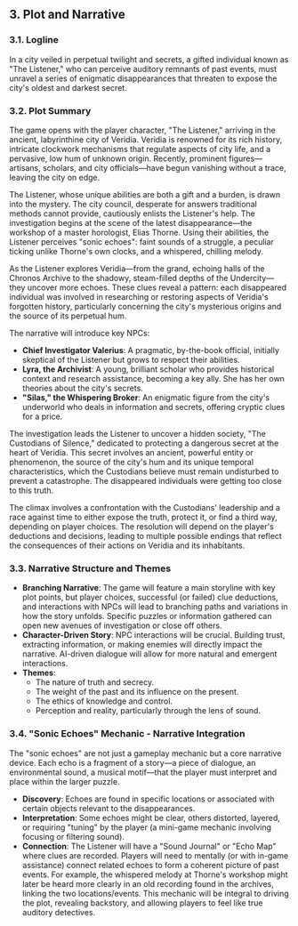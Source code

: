 ## 3. Plot and Narrative
### 3.1. Logline
In a city veiled in perpetual twilight and secrets, a gifted individual known as "The Listener," who can perceive auditory remnants of past events, must unravel a series of enigmatic disappearances that threaten to expose the city's oldest and darkest secret.

### 3.2. Plot Summary
The game opens with the player character, "The Listener," arriving in the ancient, labyrinthine city of Veridia. Veridia is renowned for its rich history, intricate clockwork mechanisms that regulate aspects of city life, and a pervasive, low hum of unknown origin. Recently, prominent figures—artisans, scholars, and city officials—have begun vanishing without a trace, leaving the city on edge.

The Listener, whose unique abilities are both a gift and a burden, is drawn into the mystery. The city council, desperate for answers traditional methods cannot provide, cautiously enlists the Listener's help. The investigation begins at the scene of the latest disappearance—the workshop of a master horologist, Elias Thorne. Using their abilities, the Listener perceives "sonic echoes": faint sounds of a struggle, a peculiar ticking unlike Thorne's own clocks, and a whispered, chilling melody.

As the Listener explores Veridia—from the grand, echoing halls of the Chronos Archive to the shadowy, steam-filled depths of the Undercity—they uncover more echoes. These clues reveal a pattern: each disappeared individual was involved in researching or restoring aspects of Veridia's forgotten history, particularly concerning the city's mysterious origins and the source of its perpetual hum.

The narrative will introduce key NPCs:
*   **Chief Investigator Valerius**: A pragmatic, by-the-book official, initially skeptical of the Listener but grows to respect their abilities.
*   **Lyra, the Archivist**: A young, brilliant scholar who provides historical context and research assistance, becoming a key ally. She has her own theories about the city's secrets.
*   **"Silas," the Whispering Broker**: An enigmatic figure from the city's underworld who deals in information and secrets, offering cryptic clues for a price.

The investigation leads the Listener to uncover a hidden society, "The Custodians of Silence," dedicated to protecting a dangerous secret at the heart of Veridia. This secret involves an ancient, powerful entity or phenomenon, the source of the city's hum and its unique temporal characteristics, which the Custodians believe must remain undisturbed to prevent a catastrophe. The disappeared individuals were getting too close to this truth.

The climax involves a confrontation with the Custodians' leadership and a race against time to either expose the truth, protect it, or find a third way, depending on player choices. The resolution will depend on the player's deductions and decisions, leading to multiple possible endings that reflect the consequences of their actions on Veridia and its inhabitants.

### 3.3. Narrative Structure and Themes
*   **Branching Narrative**: The game will feature a main storyline with key plot points, but player choices, successful (or failed) clue deductions, and interactions with NPCs will lead to branching paths and variations in how the story unfolds. Specific puzzles or information gathered can open new avenues of investigation or close off others.
*   **Character-Driven Story**: NPC interactions will be crucial. Building trust, extracting information, or making enemies will directly impact the narrative. AI-driven dialogue will allow for more natural and emergent interactions.
*   **Themes**:
    *   The nature of truth and secrecy.
    *   The weight of the past and its influence on the present.
    *   The ethics of knowledge and control.
    *   Perception and reality, particularly through the lens of sound.

### 3.4. "Sonic Echoes" Mechanic - Narrative Integration
The "sonic echoes" are not just a gameplay mechanic but a core narrative device. Each echo is a fragment of a story—a piece of dialogue, an environmental sound, a musical motif—that the player must interpret and place within the larger puzzle.
*   **Discovery**: Echoes are found in specific locations or associated with certain objects relevant to the disappearances.
*   **Interpretation**: Some echoes might be clear, others distorted, layered, or requiring "tuning" by the player (a mini-game mechanic involving focusing or filtering sound).
*   **Connection**: The Listener will have a "Sound Journal" or "Echo Map" where clues are recorded. Players will need to mentally (or with in-game assistance) connect related echoes to form a coherent picture of past events. For example, the whispered melody at Thorne's workshop might later be heard more clearly in an old recording found in the archives, linking the two locations/events.
This mechanic will be integral to driving the plot, revealing backstory, and allowing players to feel like true auditory detectives.
